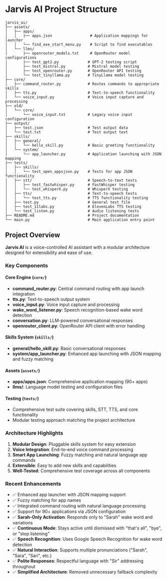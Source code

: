 # Jarvis AI Project Structure

```
jarvis_ai/
├── assets/
│   ├── apps/
│   │   ├── apps.json                 # Application mappings for launcher
│   │   └── find_exe_start_menu.py    # Script to find executables
│   └── llms/
│       ├── openrouter_models.txt     # OpenRouter model configurations
│       ├── test_gpt2.py             # GPT-2 testing script
│       ├── test_mistral.py          # Mistral model testing
│       ├── test_openrouter.py       # OpenRouter API testing
│       └── test_tinyllama.py        # TinyLlama model testing
├── core/
│   ├── command_router.py            # Routes commands to appropriate skills
│   ├── tts.py                       # Text-to-speech functionality
│   └── voice_input.py               # Voice input capture and processing
├── old/
│   └── core/
│       └── voice_input.txt          # Legacy voice input configuration
├── output/
│   ├── test.json                    # Test output data
│   └── test.txt                     # Test output text
├── skills/
│   ├── general/
│   │   └── hello_skill.py           # Basic greeting functionality
│   └── system/
│       └── app_launcher.py          # Application launching with JSON mapping
├── tests/
│   ├── skills/
│   │   └── test_open_appsjson.py    # Tests for app JSON functionality
│   ├── stt/                         # Speech-to-text tests
│   │   ├── test_fastwhisper.py      # FastWhisper testing
│   │   └── test_whisperX.py         # WhisperX testing
│   ├── tts/                         # Text-to-speech tests
│   │   └── test_tts.py              # TTS functionality testing
│   ├── test.py                      # General test file
│   ├── test_11labs.py               # ElevenLabs TTS testing
│   └── test_listen.py               # Audio listening tests
├── README.md                        # Project documentation
└── main.py                          # Main application entry point
```

## Project Overview

**Jarvis AI** is a voice-controlled AI assistant with a modular architecture designed for extensibility and ease of use.

### Key Components

#### Core Engine (`core/`)
- **command_router.py**: Central command routing with app launch integration
- **tts.py**: Text-to-speech output system
- **voice_input.py**: Voice input capture and processing
- **wake_word_listener.py**: Speech recognition-based wake word detection
- **conversation.py**: LLM-powered conversational responses
- **openrouter_client.py**: OpenRouter API client with error handling

#### Skills System (`skills/`)
- **general/hello_skill.py**: Basic conversational responses
- **system/app_launcher.py**: Enhanced app launching with JSON mapping and fuzzy matching

#### Assets (`assets/`)
- **apps/apps.json**: Comprehensive application mapping (90+ apps)
- **llms/**: Language model testing and configuration files

#### Testing (`tests/`)
- Comprehensive test suite covering skills, STT, TTS, and core functionality
- Modular testing approach matching the project architecture

### Architecture Highlights

1. **Modular Design**: Pluggable skills system for easy extension
2. **Voice Integration**: End-to-end voice command processing
3. **Smart App Launching**: Fuzzy matching and natural language app commands
4. **Extensible**: Easy to add new skills and capabilities
5. **Well-Tested**: Comprehensive test coverage across all components

### Recent Enhancements

- ✅ Enhanced app launcher with JSON mapping support
- ✅ Fuzzy matching for app names
- ✅ Integrated command routing with natural language processing
- ✅ Support for 90+ applications via JSON configuration
- ✅ **Sarah-Only Activation**: Responds only to "Sarah" wake word and variations
- ✅ **Continuous Mode**: Stays active until dismissed with "that's all", "bye", or "stop listening"
- ✅ **Speech Recognition**: Uses Google Speech Recognition for wake word detection
- ✅ **Natural Interaction**: Supports multiple pronunciations ("Sarah", "Sara", "Sari", etc.)
- ✅ **Polite Responses**: Respectful language with "Sir" addressing throughout
- ✅ **Simplified Architecture**: Removed unnecessary fallback complexity